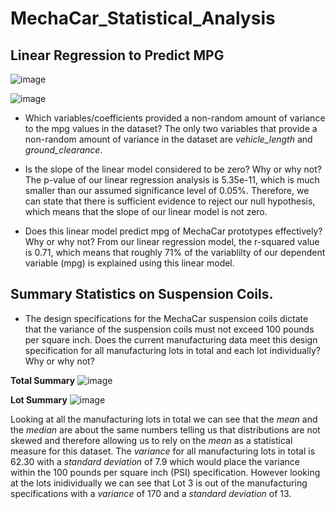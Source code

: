 # MechaCar_Statistical_Analysis

## Linear Regression to Predict MPG

![image](https://user-images.githubusercontent.com/104289098/184464331-e163e72e-4dcd-4527-aedd-ae9a7a5a7db7.png)

![image](https://user-images.githubusercontent.com/104289098/184464362-5ee5828b-b1ec-425c-bac5-0eb36de3fcce.png)

- Which variables/coefficients provided a non-random amount of variance to the mpg values in the dataset?
The only two variables that provide a non-random amount of variance in the dataset are *vehicle_length* and *ground_clearance*.

- Is the slope of the linear model considered to be zero? Why or why not?
The p-value of our linear regression analysis is 5.35e-11, which is much smaller than our assumed significance level of 0.05%. Therefore, we can state that there is sufficient evidence to reject our null hypothesis, which means that the slope of our linear model is not zero.

- Does this linear model predict mpg of MechaCar prototypes effectively? Why or why not?
From our linear regression model, the r-squared value is 0.71, which means that roughly 71% of the variablilty of our dependent variable (mpg) is explained using this linear model. 

## Summary Statistics on Suspension Coils.
- The design specifications for the MechaCar suspension coils dictate that the variance of the suspension coils must not exceed 100 pounds per square inch. Does the current manufacturing data meet this design specification for all manufacturing lots in total and each lot individually? Why or why not?

**Total Summary**
![image](https://user-images.githubusercontent.com/104289098/184507147-1940f296-9500-42d3-bc70-a1cbc5eaac93.png)

**Lot Summary**
![image](https://user-images.githubusercontent.com/104289098/184507170-38036e95-bae7-4610-8536-843f4fa7d0a4.png)

Looking at all the manufacturing lots in total we can see that the *mean* and the *median* are about the same numbers telling us that distributions are not skewed and therefore allowing us to rely on the *mean* as a statistical measure for this dataset.  The *variance* for all manufacturing lots in total is 62.30 with a *standard deviation* of 7.9 which would place the variance within the 100 pounds per square inch (PSI) specification. However looking at the lots inidividually we can see that Lot 3 is out of the manufacturing specifications  with a *variance* of 170 and a *standard deviation* of 13. 

